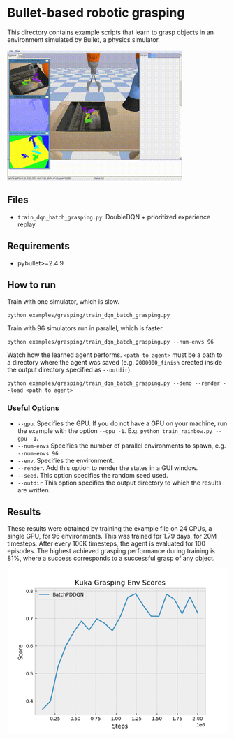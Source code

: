 # Bullet-based robotic grasping

This directory contains example scripts that learn to grasp objects in an environment simulated by Bullet, a physics simulator.

![Grasping](../../assets/grasping.gif)

## Files

- `train_dqn_batch_grasping.py`: DoubleDQN + prioritized experience replay

## Requirements

- pybullet>=2.4.9

## How to run

Train with one simulator, which is slow.
```
python examples/grasping/train_dqn_batch_grasping.py
```

Train with 96 simulators run in parallel, which is faster.
```
python examples/grasping/train_dqn_batch_grasping.py --num-envs 96
```

Watch how the learned agent performs. `<path to agent>` must be a path to a directory where the agent was saved (e.g. `2000000_finish` created inside the output directory specified as `--outdir`).
```
python examples/grasping/train_dqn_batch_grasping.py --demo --render --load <path to agent>
```

### Useful Options
- `--gpu`. Specifies the GPU. If you do not have a GPU on your machine, run the example with the option `--gpu -1`. E.g. `python train_rainbow.py --gpu -1`.
- `--num-envs` Specifies the number of parallel environments to spawn, e.g. `--num-envs 96`
- `--env`. Specifies the environment. 
- `--render`. Add this option to render the states in a GUI window.
- `--seed`. This option specifies the random seed used.
- `--outdir` This option specifies the output directory to which the results are written.

## Results

These results were obtained by training the example file on 24 CPUs, a single GPU, for 96 environments. This was trained fpr 1.79 days, for 20M timesteps. After every 100K timesteps, the agent is evaluated for 100 episodes. The highest achieved grasping performance during training is 81%, where a success corresponds to a successful grasp of any object.

![LearningCurve](assets/learningcurve.png)

